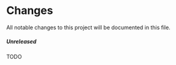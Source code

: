 # Changes
All notable changes to this project will be documented in this file.

##### Unreleased

TODO
